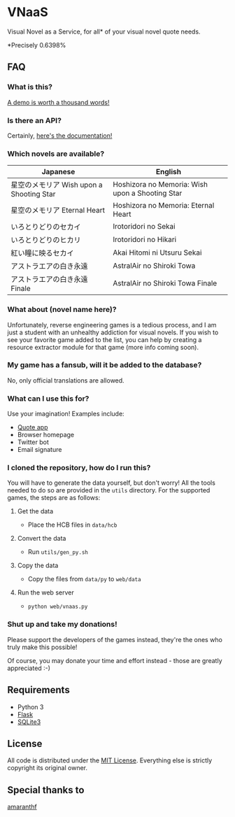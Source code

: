 # VNaaS

Visual Novel as a Service, for all\* of your visual novel quote needs.

\*Precisely 0.6398%

## FAQ

### What is this?

[A demo is worth a thousand words!](http://vnaas.apsun.xyz/)

### Is there an API?

Certainly, [here's the documentation!](API.md)

### Which novels are available?

| Japanese                                 | English                                         |
|------------------------------------------|-------------------------------------------------|
| 星空のメモリア Wish upon a Shooting Star | Hoshizora no Memoria: Wish upon a Shooting Star |
| 星空のメモリア Eternal Heart             | Hoshizora no Memoria: Eternal Heart             |
| いろとりどりのセカイ                     | Irotoridori no Sekai                            |
| いろとりどりのヒカリ                     | Irotoridori no Hikari                           |
| 紅い瞳に映るセカイ                      | Akai Hitomi ni Utsuru Sekai                     |
| アストラエアの白き永遠                   | AstralAir no Shiroki Towa                       |
| アストラエアの白き永遠 Finale            | AstralAir no Shiroki Towa Finale                |

### What about (novel name here)?

Unfortunately, reverse engineering games is a tedious process, and I am
just a student with an unhealthy addiction for visual novels. If you
wish to see your favorite game added to the list, you can help by creating
a resource extractor module for that game (more info coming soon).

### My game has a fansub, will it be added to the database?

No, only official translations are allowed.

### What can I use this for?

Use your imagination! Examples include:

- [Quote app](https://github.com/apsun/QuoteLock)
- Browser homepage
- Twitter bot
- Email signature

### I cloned the repository, how do I run this?

You will have to generate the data yourself, but don't worry! All the tools
needed to do so are provided in the `utils` directory. For the supported games,
the steps are as follows:

1. Get the data
    - Place the HCB files in `data/hcb`

2. Convert the data
    - Run `utils/gen_py.sh`

3. Copy the data
    - Copy the files from `data/py` to `web/data`

4. Run the web server
    - `python web/vnaas.py`


### Shut up and take my donations!

Please support the developers of the games instead, they're the ones who
truly make this possible!

Of course, you may donate your time and effort instead - those are greatly
appreciated :-)

## Requirements

- Python 3
- [Flask](http://flask.pocoo.org/)
- [SQLite3](https://www.sqlite.org/download.html)

## License

All code is distributed under the [MIT License](http://opensource.org/licenses/MIT).
Everything else is strictly copyright its original owner.

## Special thanks to

[amaranthf](https://bbs.sumisora.org/read.php?tid=11010281)
